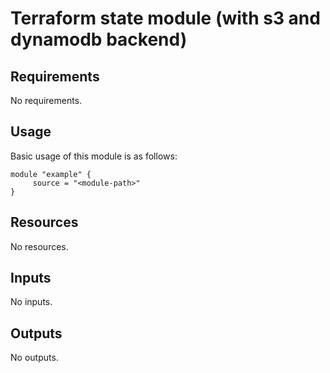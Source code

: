 # Terraform state module (with s3 and dynamodb backend)

<!-- BEGIN_TF_DOCS -->
## Requirements

No requirements.
## Usage
Basic usage of this module is as follows:
```hcl
module "example" {
	 source = "<module-path>"
}
```
## Resources

No resources.
## Inputs

No inputs.
## Outputs

No outputs.
<!-- END_TF_DOCS -->